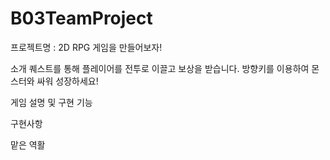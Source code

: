 # B03TeamProject
프로젝트명 : 2D RPG 게임을 만들어보자!

소개
퀘스트를 통해 플레이어를 전투로 이끌고 보상을 받습니다. 방향키를 이용하여 몬스터와 싸워 성장하세요!

게임 설명 및 구현 기능


구현사항


맡은 역활
